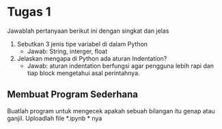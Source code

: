 # Tugas 1

Jawablah pertanyaan berikut ini dengan singkat dan jelas
1. Sebutkan 3 jenis tipe variabel di dalam Python
    * Jawab: String, interger, float
2. Jelaskan mengapa di Python ada aturan Indentation?
    * Jawab: aturan indentation berfungsi agar pengguna lebih rapi dan tiap block mengetahui asal perintahnya.
    
## Membuat Program Sederhana

Buatlah program untuk mengecek apakah sebuah bilangan itu genap atau ganjil. Uploadlah file *.ipynb * nya

